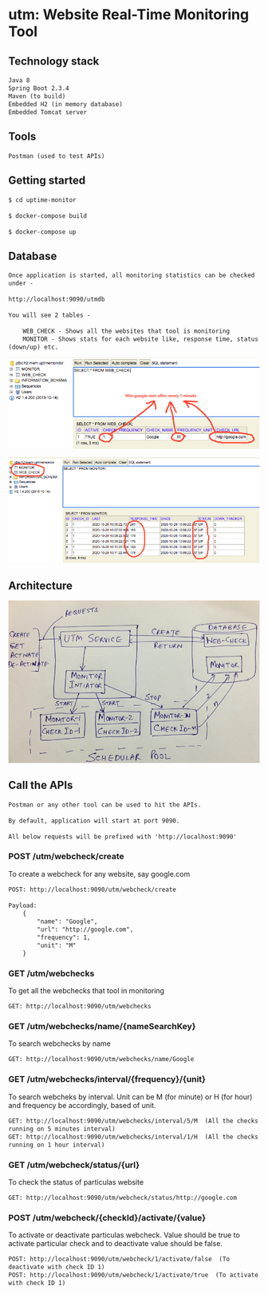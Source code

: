 # utm: Website Real-Time Monitoring Tool

## Technology stack

    Java 8
    Spring Boot 2.3.4
    Maven (to build)
    Embedded H2 (in memory database)
    Embedded Tomcat server
    
## Tools

    Postman (used to test APIs)
    
    
## Getting started

    $ cd uptime-monitor

    $ docker-compose build

    $ docker-compose up
    
## Database
    
    Once application is started, all monitoring statistics can be checked under -
    
    http://localhost:9090/utmdb
    
    You will see 2 tables -
    
        WEB_CHECK - Shows all the websites that tool is monitoring
        MONITOR - Shows stats for each website like, response time, status (down/up) etc.
        
        
![alt text](https://github.com/khuranasvivek/website-uptime-monitor/blob/master/src/main/resources/img/webcheck-table.png)


![alt text](https://github.com/khuranasvivek/website-uptime-monitor/blob/master/src/main/resources/img/monitor-table.png)


## Architecture

![alt text](https://github.com/khuranasvivek/website-uptime-monitor/blob/master/src/main/resources/img/architecture.png)

## Call the APIs

    Postman or any other tool can be used to hit the APIs.
    
    By default, application will start at port 9090.
    
    All below requests will be prefixed with 'http://localhost:9090'


### POST /utm/webcheck/create

To create a webcheck for any website, say google.com

    POST: http://localhost:9090/utm/webcheck/create
    
    Payload:
        {
            "name": "Google",
            "url": "http://google.com",
            "frequency": 1,
            "unit": "M"
        }

### GET /utm/webchecks

To get all the webchecks that tool in monitoring

    GET: http://localhost:9090/utm/webchecks


### GET /utm/webchecks/name/{nameSearchKey}

To search webchecks by name

    GET: http://localhost:9090/utm/webchecks/name/Google


### GET /utm/webchecks/interval/{frequency}/{unit}

To search webcheks by interval. 
Unit can be M (for minute) or H (for hour) and frequency be accordingly, based of unit.

    GET: http://localhost:9090/utm/webchecks/interval/5/M  (All the checks running on 5 minutes interval)
    GET: http://localhost:9090/utm/webchecks/interval/1/H  (All the checks running on 1 hour interval)
    

### GET /utm/webcheck/status/{url}

To check the status of particulas website

    GET: http://localhost:9090/utm/webcheck/status/http://google.com
    

### POST /utm/webcheck/{checkId}/activate/{value}

To activate or deactivate particulas webcheck.
Value should be true to activate particular check and to deactivate value should be false.
    
    POST: http://localhost:9090/utm/webcheck/1/activate/false  (To deactivate with check ID 1)
    POST: http://localhost:9090/utm/webcheck/1/activate/true  (To activate with check ID 1)
    
    
    